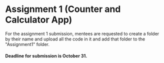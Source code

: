 # Assignment 1 (Counter and Calculator App)

For the assignment 1 submission, mentees are requested to create a folder by their name and upload all the code in it and add that folder to the "Assignment1" folder.

#### Deadline for submission is October 31.

